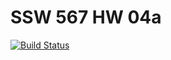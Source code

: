# SSW 567 HW 04a
[![Build Status](https://travis-ci.com/amitb913/SSW567-HW4a.svg?branch=HW05a_Mocking)](https://travis-ci.com/amitb913/SSW567-HW4a)